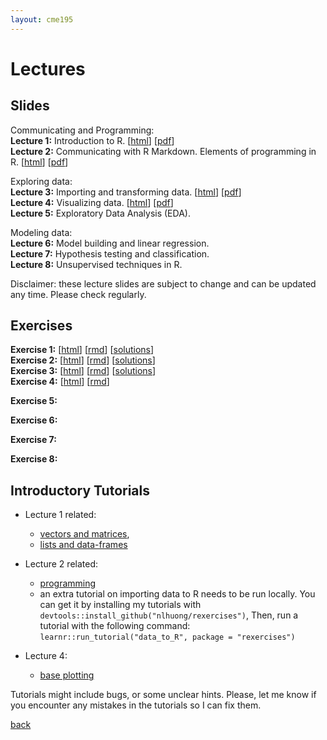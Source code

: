 ```yaml
---
layout: cme195
---
```


# [](#lectures) Lectures

## [](#slides) Slides

Communicating and Programming:  
**Lecture 1:** Introduction to R.
[[html](./assets/lectures/Lecture1_Intro.html)]
[[pdf](./assets/lectures/Lecture1_Intro.pdf)]  
**Lecture 2:** Communicating with R Markdown. Elements of programming in R.
[[html](./assets/lectures/Lecture2_Communicating_and_Programming.html)]
[[pdf](./assets/lectures/Lecture2_Communicating_and_Programming.pdf)]  

Exploring data:  
**Lecture 3:** Importing and transforming data.
[[html](./assets/lectures/Lecture3_Importing_and_Transforming.html)]
[[pdf](./assets/lectures/Lecture3_Importing_and_Transforming.pdf)]  
**Lecture 4:** Visualizing data.
[[html](./assets/lectures/Lecture4_Visualizing_Data.html)]
[[pdf](./assets/lectures/Lecture4_Visualizing_Data.pdf)]  
**Lecture 5:** Exploratory Data Analysis (EDA).  

Modeling data:  
**Lecture 6:** Model building and linear regression.  
**Lecture 7:** Hypothesis testing and classification.  
**Lecture 8:** Unsupervised techniques in R.    

Disclaimer: these lecture slides are subject to change and can be updated
any time. Please check regularly.

## [](#exe) Exercises  

**Exercise 1:**
[[html](./assets/exercises/Lec1_Exercises.nb.html)]
[[rmd](https://raw.githubusercontent.com/cme195/cme195.github.io/master/assets/exercises/Lec3_Exercises.Rmd)]
[[solutions](./assets/exercises/Lec1_Exercises_with_Answers.nb.html)]  
**Exercise 2:**
[[html](./assets/exercises/Lec2_Exercises.nb.html)]
[[rmd](https://raw.githubusercontent.com/cme195/cme195.github.io/master/assets/exercises/Lec2_Exercises.Rmd)]
[[solutions](./assets/exercises/Lec2_Exercises_with_Answers.nb.html)]  
**Exercise 3:**
[[html](./assets/exercises/Lec3_Exercises.nb.html)]
[[rmd](https://raw.githubusercontent.com/cme195/cme195.github.io/master/assets/exercises/Lec3_Exercises.Rmd)]
[[solutions](./assets/exercises/Lec3_Exercises_with_Answers.nb.html)]  
**Exercise 4:**
[[html](./assets/exercises/Lec4_Exercises.nb.html)]
[[rmd](https://raw.githubusercontent.com/cme195/cme195.github.io/master/assets/exercises/Lec4_Exercises.Rmd)]
<!---[[solutions]] (./assets/exercises/Lec4_Exercises_with_Answers.nb.html)]
--->  
**Exercise 5:**
<!---
[[html](./assets/exercises/Lec5_Exercises.nb.html)]
[[rmd](https://raw.githubusercontent.com/cme195/cme195.github.io/master/assets/exercises/Lec5_Exercises.Rmd)]
[[solutions]] (./assets/exercises/Lec5_Exercises_with_Answers.nb.html)]
--->  
**Exercise 6:**
<!---
[[html](./assets/exercises/Lec6_Exercises.nb.html)]
[[rmd](https://raw.githubusercontent.com/cme195/cme195.github.io/master/assets/exercises/Lec6_Exercises.Rmd)]
[[solutions]] (./assets/exercises/Lec6_Exercises_with_Answers.nb.html)]
--->  
**Exercise 7:**
<!---
[[html](./assets/exercises/Lec7_Exercises.nb.html)]
[[rmd](https://raw.githubusercontent.com/cme195/cme195.github.io/master/assets/exercises/Lec7_Exercises.Rmd)]
[[solutions]] (./assets/exercises/Lec7_Exercises_with_Answers.nb.html)]
--->  
**Exercise 8:**
<!---
[[html](./assets/exercises/Lec8_Exercises.nb.html)]
[[rmd](https://raw.githubusercontent.com/cme195/cme195.github.io/master/assets/exercises/Lec8_Exercises.Rmd)]
[[solutions]] (./assets/exercises/Lec8_Exercises_with_Answers.nb.html)]
--->  

## [](#tut) Introductory Tutorials

* Lecture 1 related:
    + [vectors and matrices](https://cme195.shinyapps.io/vectors_and_matrices/),
    + [lists and data-frames](https://cme195.shinyapps.io/lists_and_data_frames/)

* Lecture 2 related:
    + [programming](https://cme195.shinyapps.io/programming/)
    +  an extra tutorial on importing data to R needs to be run locally. You can
get it by installing my tutorials with `devtools::install_github("nlhuong/rexercises")`,
Then, run a tutorial with the following command:  
`learnr::run_tutorial("data_to_R", package = "rexercises")`
* Lecture 4:
    + [base plotting](https://cme195.shinyapps.io/base_plotting/)

Tutorials might include bugs, or some unclear hints. Please, let me know
if you encounter any mistakes in the tutorials so I can fix them.

[back](./)
